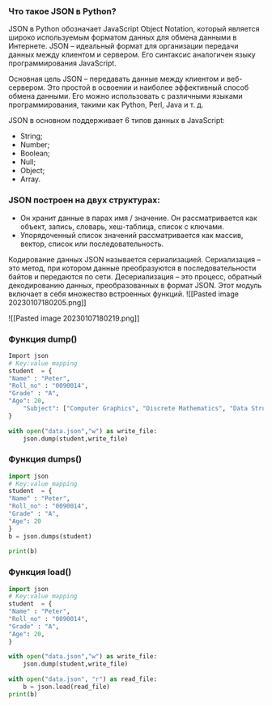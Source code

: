 ### Что такое JSON в Python?
JSON в Python обозначает JavaScript Object Notation, который является широко используемым форматом данных для обмена данными в Интернете. JSON – идеальный формат для организации передачи данных между клиентом и сервером. Его синтаксис аналогичен языку программирования JavaScript.

Основная цель JSON – передавать данные между клиентом и веб-сервером. Это простой в освоении и наиболее эффективный способ обмена данными. Его можно использовать с различными языками программирования, такими как Python, Perl, Java и т. д.

JSON в основном поддерживает 6 типов данных в JavaScript:

- String;
- Number;
- Boolean;
- Null;
- Object;
- Array.


### JSON построен на двух структурах:
- Он хранит данные в парах имя / значение. Он рассматривается как объект, запись, словарь, хеш-таблица, список с ключами.
- Упорядоченный список значений рассматривается как массив, вектор, список или последовательность.

Кодирование данных JSON называется сериализацией. Сериализация – это метод, при котором данные преобразуются в последовательности байтов и передаются по сети. Десериализация – это процесс, обратный декодированию данных, преобразованных в формат JSON. Этот модуль включает в себя множество встроенных функций.
![[Pasted image 20230107180205.png]]

![[Pasted image 20230107180219.png]]
### Функция dump()

``` python
Import json 
# Key:value mapping 
student  = { 
"Name" : "Peter", 
"Roll_no" : "0090014", 
"Grade" : "A", 
"Age": 20, 
    "Subject": ["Computer Graphics", "Discrete Mathematics", "Data Structure"] 
} 
 
with open("data.json","w") as write_file: 
    json.dump(student,write_file) 
```


### Функция dumps()

``` python
import json 
# Key:value mapping 
student  = { 
"Name" : "Peter", 
"Roll_no" : "0090014", 
"Grade" : "A", 
"Age": 20 
} 
b = json.dumps(student) 
 
print(b) 

```


### Функция load()

``` python 
import json 
# Key:value mapping 
student  = { 
"Name" : "Peter", 
"Roll_no" : "0090014", 
"Grade" : "A", 
"Age": 20, 
} 
 
with open("data.json","w") as write_file: 
    json.dump(student,write_file) 
 
with open("data.json", "r") as read_file: 
    b = json.load(read_file) 
print(b) 

```